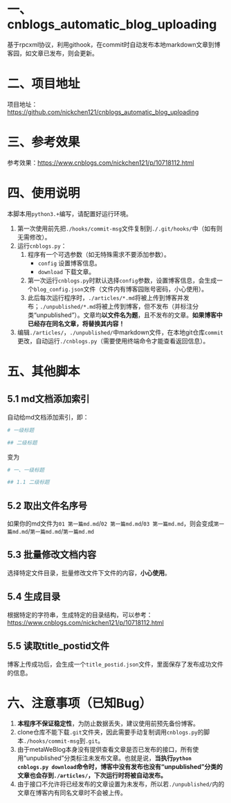 # 一、cnblogs_automatic_blog_uploading


基于rpcxml协议，利用githook，在commit时自动发布本地markdown文章到博客园，如文章已发布，则会更新。

# 二、项目地址


项目地址：<a target='_blank' href='https://github.com/nickchen121/cnblogs_automatic_blog_uploading'>https://github.com/nickchen121/cnblogs_automatic_blog_uploading</a>

# 三、参考效果


参考效果：<a target='_blank' href='https://www.cnblogs.com/nickchen121/p/10718112.html'>https://www.cnblogs.com/nickchen121/p/10718112.html</a>

# 四、使用说明


本脚本用`python3.+`编写，请配置好运行环境。

1. 第一次使用前先把`./hooks/commit-msg`文件复制到`./.git/hooks/`中（如有则无需修改）。
2. 运行`cnblogs.py`：
    1. 程序有一个可选参数（如无特殊需求不要添加参数）。
        - `config` 设置博客信息。
        - `download` 下载文章。
    2. 第一次运行`cnblogs.py`时默认选择`config`参数，设置博客信息，会生成一个`blog_config.json`文件（文件内有博客园账号密码，小心使用）。
    3. 此后每次运行程序时，`./articles/*.md`将被上传到博客并发布；`./unpublished/*.md`将被上传到博客，但不发布（并标注分类“unpublished”）。文章均**以文件名为题**，且不发布的文章。**如果博客中已经存在同名文章，将替换其内容！**
3. 编辑`./articles/`，`./unpublished/`中markdown文件，在本地git仓库`commit`更改，自动运行`./cnblogs.py`（需要使用终端命令才能查看返回信息）。

# 五、其他脚本


## 5.1 md文档添加索引


自动给md文档添加索引，即：

```python
# 一级标题

## 二级标题
```
变为

```python
# 一、一级标题

## 1.1 二级标题
```

## 5.2 取出文件名序号


如果你的md文件为`01 第一篇md.md`/`02 第一篇md.md`/`03 第一篇md.md`，则会变成`第一篇md.md`/`第一篇md.md`/`第一篇md.md`

## 5.3 批量修改文档内容


选择特定文件目录，批量修改文件下文件的内容，**小心使用**。

## 5.4 生成目录


根据特定的字符串，生成特定的目录结构，可以参考：<a target='_blank' href='https://www.cnblogs.com/nickchen121/p/10718112.html'>https://www.cnblogs.com/nickchen121/p/10718112.html</a>

## 5.5 读取title_postid文件


博客上传成功后，会生成一个`title_postid.json`文件，里面保存了发布成功文件的信息。

# 六、注意事项（已知Bug）


1. **本程序不保证稳定性**，为防止数据丢失，建议使用前预先备份博客。
2. clone仓库不能下载`.git`文件夹，因此需要手动复制调用`cnblogs.py`的脚本`./hooks/commit-msg`到`.git`。
3. 由于metaWeBlog本身没有提供查看文章是否已发布的接口，所有使用“unpublished”分类标注未发布文章。也就是说，**当执行`python cnblogs.py download`命令时，博客中没有发布也没有“unpublished”分类的文章也会存到`./articles/`，下次运行时将被自动发布。**
4. 由于接口不允许将已经发布的文章设置为未发布，所以若`./unpublished/`内的文章在博客内有同名文章时不会被上传。